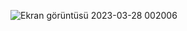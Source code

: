 ![Ekran görüntüsü 2023-03-28 002006](https://user-images.githubusercontent.com/113991976/228072521-f72ab3b8-7be8-42e6-83dd-92867c02a594.png)
